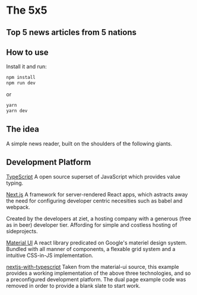 # The 5x5
## Top 5 news articles from 5 nations

## How to use

Install it and run:

```sh
npm install
npm run dev
```

or

```sh
yarn
yarn dev
```

## The idea 

A simple news reader, built on the shoulders of the following giants.


## Development Platform

[TypeScript](https://www.typescriptlang.org/)
A open source superset of JavaScript which provides value typing.

[Next.js](https://github.com/zeit/next.js) 
A framework for server-rendered React apps, which astracts away the need for configuring developer centric necesities such as babel and webpack.

Created by the developers at ziet, a hosting company with a generous (free as in beer) developer tier. Affording for simple and costless hosting of sideprojects.

[Material UI](https://material-ui.com/) 
A react library predicated on Google's materiel design system. Bundled with all manner of components, a flexable grid system and a intuitive CSS-in-JS implementation. 

[nextjs-with-typescript](https://github.com/mui-org/material-ui/tree/master/examples/nextjs-with-typescript)
Taken from the material-ui source, this example provides a working implementation of the above three technologies, and so a preconfigured development platform. The dual page example code was removed in order to provide a blank slate to start work.